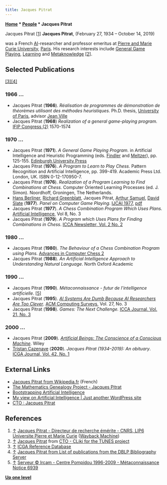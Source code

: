 ```yaml
---
title: Jacques Pitrat
---
```

**[Home](Home "Home") \* [People](People "People") \* Jacques Pitrat**



 [](https://web.archive.org/web/20051017175239/http://webia.lip6.fr/~pitrat/) Jacques Pitrat <a id="cite-note-1" href="#cite-ref-1">[1]</a> 
**Jacques Pitrat**, (February 27, 1934 – October 14, 2019)  

was a French [AI](Artificial_Intelligence "Artificial Intelligence")-researcher and professor emeritus at [Pierre and Marie Curie University](University_of_Paris#6 "University of Paris"), [Paris](https://en.wikipedia.org/wiki/Paris). His research interests include [General Game Playing](General_Game_Playing "General Game Playing"), [Learning](Learning "Learning") and [Metaknowledge](https://en.wikipedia.org/wiki/Metaknowledge) <a id="cite-note-2" href="#cite-ref-2">[2]</a>. 



## Selected Publications


<a id="cite-note-3" href="#cite-ref-3">[3]</a><a id="cite-note-4" href="#cite-ref-4">[4]</a>



### 1966 ...


* Jacques Pitrat (**1966**). *Réalisation de programmes de démonstration de théorèmes utilisant des méthodes heuristiques*. Ph.D. thesis, [University of Paris](University_of_Paris "University of Paris"), advisor [Jean Ville](Mathematician#JVille "Mathematician")
* Jacques Pitrat (**1968**) *Realization of a general game-playing program.* [IFIP Congress (2)](http://www.informatik.uni-trier.de/%7Eley/db/conf/ifip/ifip1968-2.html#Pitrat68) 1570-1574


### 1970 ...


* Jacques Pitrat (**1971**). *A General Game Playing Program.* in Artificial Intelligence and Heuristic Programming (eds. [Findler](Mathematician#NFindler "Mathematician") and [Meltzer](Mathematician#BMeltzer "Mathematician")), pp. 125-155. [Edinburgh University Press](https://en.wikipedia.org/wiki/Edinburgh_University_Press)
* Jacques Pitrat (**1976**). *A Program to Learn to Play Chess.* Pattern Recognition and Artificial Intelligence, pp. 399-419. Academic Press Ltd. London, UK. ISBN 0-12-170950-7.
* Jacques Pitrat (**1976**). *Realization of a Program Learning to Find Combinations at Chess.* Computer Oriented Learning Processes (ed. J. Simon). Noordhoff, Groningen, The Netherlands.
* [Hans Berliner](Hans_Berliner "Hans Berliner"), [Richard Greenblatt](Richard_Greenblatt "Richard Greenblatt"), Jacques Pitrat, [Arthur Samuel](Arthur_Samuel "Arthur Samuel"), [David Slate](David_Slate "David Slate") (**1977**). *Panel on Computer Game Playing*. [IJCAI 1977](Conferences#IJCAI1977 "Conferences"), [pdf](http://ijcai.org/Past%20Proceedings/IJCAI-77-VOL2/PDF/087.pdf)
* Jacques Pitrat (**1977**). *A Chess Combination Program Which Uses Plans.* [Artificial Intelligence](https://en.wikipedia.org/wiki/Artificial_Intelligence_%28journal%29), Vol 8, No. 3
* Jacques Pitrat (**1979**). *A Program which Uses Plans for Finding Combinations in Chess*. [ICCA Newsletter, Vol. 2 No. 2](ICGA_Journal#2_2 "ICGA Journal")


### 1980 ...


* Jacques Pitrat (**1980**). *The Behaviour of a Chess Combination Program using Plans.* [Advances in Computer Chess 2](Advances_in_Computer_Chess_2 "Advances in Computer Chess 2")
* Jacques Pitrat (**1988**). *An Artificial Intelligence Approach to Understanding Natural Language*. North Oxford Academic


### 1990 ...


* Jacques Pitrat (**1990**). *Métaconnaissance - futur de l'intelligence artificielle*. <a id="cite-note-5" href="#cite-ref-5">[5]</a>
* Jacques Pitrat (**1995**). *[AI Systems Are Dumb Because AI Researchers Are Too Clever](http://portal.acm.org/citation.cfm?id=212124)*. [ACM Computing Surveys](ACM#Surveys "ACM"), Vol. 27, No. 3
* Jacques Pitrat (**1998**). *Games: The Next Challenge.* [ICCA Journal, Vol. 21, No. 3](ICGA_Journal#21_3 "ICGA Journal")


### 2000 ...


* Jacques Pitrat (**2009**). *[Artificial Beings: The Conscience of a Conscious Machine](http://www.iste.co.uk/index.php?f=a&ACTION=View&id=257)*. Wiley
* [Tristan Cazenave](Tristan_Cazenave "Tristan Cazenave") (**2020**). *Jacques Pitrat (1934–2019): An obituary*. [ICGA Journal, Vol. 42, No. 1](ICGA_Journal#42_1 "ICGA Journal")


## External Links


* [Jacques Pitrat from Wikipedia.fr](http://fr.wikipedia.org/wiki/Jacques_Pitrat) (French)
* [The Mathematics Genealogy Project - Jacques Pitrat](https://genealogy.math.ndsu.nodak.edu/id.php?id=159183)
* [Bootstrapping Artificial Intelligence](http://jacques.pitrat.pagesperso-orange.fr/)
* [My view on Artificial Intelligence | Just another WordPress site](http://bootstrappingartificialintelligence.fr/WordPress3/)
* [CTO : Jacques Pitrat](http://tunes.org/wiki/jacques_20pitrat.html)


## References


1. <a id="cite-ref-1" href="#cite-note-1">↑</a> [Jacques Pitrat - Directeur de recherche émérite - CNRS, LIP6 Universite Pierre et Marie Curie](https://web.archive.org/web/20051017175239/http://webia.lip6.fr/~pitrat/) ([Wayback Machine](https://en.wikipedia.org/wiki/Wayback_Machine))
2. <a id="cite-ref-2" href="#cite-note-2">↑</a> [Jacques Pitrat](http://tunes.org/wiki/jacques_20pitrat.html) from [CTO - CLiki for the TUNES project](http://tunes.org/wiki/index.html)
3. <a id="cite-ref-3" href="#cite-note-3">↑</a> [ICGA Reference Database](ICGA_Journal#RefDB "ICGA Journal")
4. <a id="cite-ref-4" href="#cite-note-4">↑</a> [Jacques Pitrat from List of publications from the DBLP Bibliography Server](http://www.informatik.uni-trier.de/%7Eley/db/indices/a-tree/p/Pitrat:Jacques.html)
5. <a id="cite-ref-5" href="#cite-note-5">↑</a> [Serveur © Ircam - Centre Pompidou 1996-2009 - Métaconnaissance Notice 6939](http://mediatheque.ircam.fr/cgi-bin-loris/bibvisu.pl?type_doc=Monographie&titl=1&loc=1&dspshape=rows&TABLE1_W3=6939)

**[Up one level](People "People")**







 
